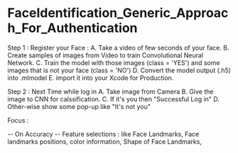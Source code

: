 # FaceIdentification_Generic_Approach_For_Authentication

Step 1 : Register your Face : 
  A. Take a video of few seconds of your face.
  B. Create samples of images from Video to train Convolutional Neural Network.
  C. Train the model with those images (class = 'YES') and some images that is not your face (class = 'NO')
  D. Convert the model output (.h5) into .mlmodel 
  E. import it into your Xcode for Production.
  
Step 2 : Next Time while log in
  A. Take image from Camera
  B. Give the image to CNN for calssification.
  C. If it's you then "Successful Log in"
  D. Other-wise show some pop-up like "It's not you"
  
Focus :

-- On Accuracy 
-- Feature selections : 
      like Face Landmarks, 
      Face landmarks positions, 
      color information, 
      Shape of Face Landmarks,
 
